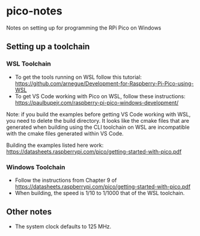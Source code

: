 # pico-notes
Notes on setting up for programming the RPi Pico on Windows

## Setting up a toolchain

### WSL Toolchain
- To get the tools running on WSL follow this tutorial: https://github.com/arnegue/Development-for-Raspberry-Pi-Pico-using-WSL
- To get VS Code working with Pico on WSL, follow these instructions: https://paulbupejr.com/raspberry-pi-pico-windows-development/
 
Note:  if you build the examples before getting VS Code working with WSL, you need to delete the build directory.  It looks like the cmake files that are generated when building using the CLI toolchain on WSL are incompatible with the cmake files generated within VS Code.

Building the examples listed here work:  https://datasheets.raspberrypi.com/pico/getting-started-with-pico.pdf

### Windows Toolchain
- Follow the instructions from Chapter 9 of https://datasheets.raspberrypi.com/pico/getting-started-with-pico.pdf
- When building, the speed is 1/10 to 1/1000 that of the WSL toolchain.

## Other notes
- The system clock defaults to 125 MHz.
